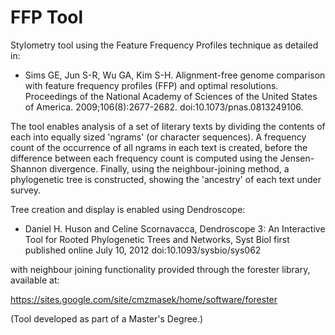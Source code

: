 # FFP Tool

Stylometry tool using the Feature Frequency Profiles technique as detailed in:

- Sims GE, Jun S-R, Wu GA, Kim S-H. Alignment-free genome comparison with feature frequency profiles (FFP) and optimal resolutions. Proceedings of the National Academy of Sciences of the United States of America. 2009;106(8):2677-2682. doi:10.1073/pnas.0813249106.

The tool enables analysis of a set of literary texts by dividing the contents of each into equally sized 'ngrams' (or character sequences). A frequency count of the occurrence of all ngrams in each text is created, before the difference between each frequency count is computed using the Jensen-Shannon divergence. Finally, using the neighbour-joining method, a phylogenetic tree is constructed, showing the 'ancestry' of each text under survey.

Tree creation and display is enabled using Dendroscope:

- Daniel H. Huson and Celine Scornavacca, Dendroscope 3: An Interactive Tool for Rooted Phylogenetic Trees and Networks, Syst Biol first published online July 10, 2012 doi:10.1093/sysbio/sys062

with neighbour joining functionality provided through the forester library, available at:

https://sites.google.com/site/cmzmasek/home/software/forester

(Tool developed as part of a Master's Degree.)
